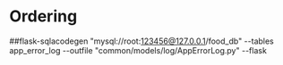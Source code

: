 # Ordering
##flask-sqlacodegen "mysql://root:123456@127.0.0.1/food_db" --tables app_error_log --outfile "common/models/log/AppErrorLog.py"  --flask
